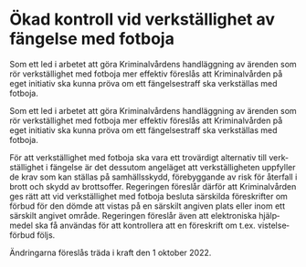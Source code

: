 # Ökad kontroll vid verkställighet av fängelse med fotboja

Som ett led i arbetet att göra Kriminal­vårdens hand­lägg­ning av ärenden som rör verk­ställig­het med fotboja mer effektiv föreslås att Kriminal­vården på eget initiativ ska kunna pröva om ett fängelse­straff ska verk­ställas med fotboja.

Som ett led i arbetet att göra Kriminal­vårdens hand­lägg­ning av ärenden som rör verk­ställig­het med fotboja mer effektiv föreslås att Kriminal­vården på eget initiativ ska kunna pröva om ett fängelse­straff ska verk­ställas med fotboja.

För att verk­ställig­het med fotboja ska vara ett tro­värdigt alter­nativ till verk­ställighet i fängelse är det dess­utom ange­läget att verk­ställig­heten upp­fyller de krav som kan ställas på sam­hälls­skydd, före­byggande av risk för åter­fall i brott och skydd av brotts­offer. Regeringen föreslår därför att Kriminal­vården ges rätt att vid verk­ställighet med fot­boja besluta särskilda före­skrifter om förbud för den dömde att vistas på en särskilt angiven plats eller inom ett särskilt angivet område. Regeringen föreslår även att elektro­niska hjälp­medel ska få användas för att kontrol­lera att en före­skrift om t.ex. vistelse­förbud följs.

Ändringarna före­slås träda i kraft den 1 oktober 2022.
